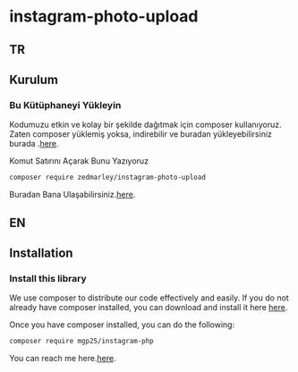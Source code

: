 # instagram-photo-upload
## TR

## Kurulum


### Bu Kütüphaneyi Yükleyin
Kodumuzu etkin ve kolay bir şekilde dağıtmak için composer kullanıyoruz. Zaten composer yüklemiş yoksa, indirebilir ve buradan yükleyebilirsiniz burada .[here](https://getcomposer.org/download/).

Komut Satırını Açarak Bunu Yazıyoruz

```sh
composer require zedmarley/instagram-photo-upload
```
Buradan Bana Ulaşabilirsiniz.[here](https://instagram.com/zedmarley1).
## EN

## Installation

### Install this library
We use composer to distribute our code effectively and easily. If you do not already have composer installed, you can download and install it here [here](https://getcomposer.org/download/).

Once you have composer installed, you can do the following:
```sh
composer require mgp25/instagram-php
```

You can reach me here.[here](https://instagram.com/zedmarley1).
